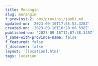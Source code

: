 ```yaml
---
title: Merangin
slug: merangin
f_provinsi-2: cms/provinsi/jambi.md
updated-on: '2023-09-10T17:55:53.328Z'
created-on: '2023-09-10T16:28:06.590Z'
published-on: '2023-09-16T12:07:38.345Z'
f_same-with-province-name: false
f_featured: false
f_discover: false
layout: '[location].html'
tags: location
---
```



